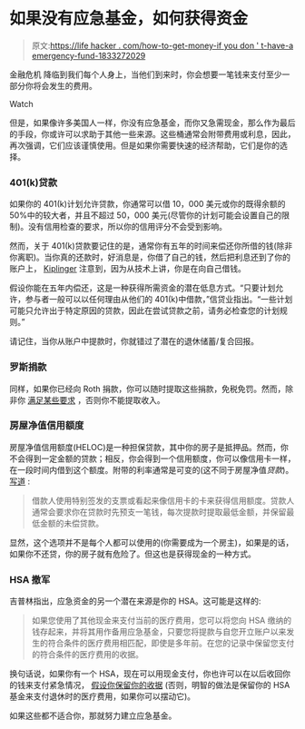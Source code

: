 # 如果没有应急基金，如何获得资金

> 原文:[https://life hacker . com/how-to-get-money-if you don ' t-have-a emergency-fund-1833272029](https://lifehacker.com/how-to-get-money-if-you-dont-have-an-emergency-fund-1833272029)

金融危机 降临到我们每个人身上，当他们到来时，你会想要一笔钱来支付至少一部分你将会发生的费用。

Watch

但是，如果像许多美国人一样，你没有应急基金，而你又急需现金，那么作为最后的手段，你或许可以求助于其他一些来源。这些桶通常会附带费用或利息，因此，再次强调，它们应该谨慎使用。但是如果你需要快速的经济帮助，它们是你的选择。

### **401(k)贷款**

如果你的 401(k)计划允许贷款，你通常可以借 10，000 美元或你的既得余额的 50%中的较大者，并且不超过 50，000 美元(尽管你的计划可能会设置自己的限制)。没有信用检查的要求，所以你的信用评分不会受到影响。

然而，关于 401(k)贷款要记住的是，通常你有五年的时间来偿还你所借的钱(除非你离职)。当你真的还款时，好消息是，你借了自己的钱，然后把利息还到了你的账户上， [Kiplinger](https://www.kiplinger.com/article/credit/T023-C000-S002-what-you-should-do-in-a-financial-crisis.html) 注意到，因为从技术上讲，你是在向自己借钱。

假设你能在五年内偿还，这是一种获得所需资金的潜在低息方式。“只要计划允许，参与者一般可以以任何理由从他们的 401(k)中借款，”信贷业指出。“一些计划可能只允许出于特定原因的贷款，因此在尝试贷款之前，请务必检查您的计划规则。”

请记住，当你从账户中提款时，你就错过了潜在的退休储蓄/复合回报。

### 罗斯捐款

同样，如果你已经向 Roth 捐款，你可以随时提取这些捐款，免税免罚。然而，除非你 [满足某些要求](https://twocents.lifehacker.com/what-to-know-about-roth-ira-withdrawals-1825561436) ，否则你不能提取收入。

### 房屋净值信用额度

房屋净值信用额度(HELOC)是一种担保贷款，其中你的房子是抵押品。然而，你不会得到一定金额的贷款；相反，你会得到一个信用额度，你可以像信用卡一样，在一段时间内借到这个额度。附带的利率通常是可变的(这不同于房屋净值*贷款*)。 [写道](https://www.bankrate.com/finance/debt/home-equity-loan-vs-line-of-credit-1.aspx) :

> 借款人使用特别签发的支票或看起来像信用卡的卡来获得信用额度。贷款人通常会要求你在贷款时先预支一笔钱，每次提款时提取最低金额，并保留最低金额的未偿贷款。

显然，这个选项并不是每个人都可以使用的(你需要成为一个房主)，如果是的话，如果你不还贷，你的房子就有危险了。但这也是获得现金的一种方式。

### HSA 撤军

吉普林指出，应急资金的另一个潜在来源是你的 HSA。这可能是这样的:

> 如果您使用了其他现金来支付当前的医疗费用，您可以将您向 HSA 缴纳的钱存起来，并将其用作备用应急基金，只要您将提款与自您开立账户以来发生的符合条件的医疗费用相匹配，即使是多年前。在您的记录中保留您支付的符合条件的医疗费用的收据。

换句话说，如果你有一个 HSA，现在可以用现金支付，你也许可以在以后收回你的钱来支付紧急情况， [假设你保留你的收据](https://twocents.lifehacker.com/get-reimbursed-for-years-old-medical-expenses-with-your-1831987889) (否则，明智的做法是保留你的 HSA 基金来支付退休时的医疗费用，如果你可以摆动它)。

如果这些都不适合你，那就努力建立应急基金。